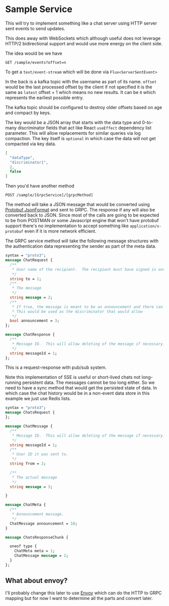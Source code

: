 # Sample Service

This will try to implement something like a chat server using HTTP server sent events to send updates.

This does away with WebSockets which although useful does not leverage HTTP/2 bidirectional support and would use more
energy on the client side.

The idea would be we have

```
GET /sample/events?offset=n
```

To get a `text/event-stream` which will be done via `Flux<ServerSentEvent>`

In the back is a kafka topic with the username as part of its name.  `offset` would be the last processed offset by the
client if not specified it is the same as `latest` offset + 1 which means no new results. It can be `0` which represents
the earliest possible entry.

The kafka topic should be configured to destroy older offsets based on age and compact by keys.

The key would be a JSON array that starts with the data type and 0-to-many discriminator fields that act like
React `useEffect` dependency list parameter. This will allow replacements for similar queries via log compaction. The
key itself is `optional` in which case the data will not get compacted via key data.

```json
[
  "dataType",
  "discriminator1",
  2,
  false
]
```

Then you'd have another method

```
POST /sample/[GrpcService]/[grpcMethod]
```

The method will take a JSON message that would be converted
using [Protobuf JsonFormat](https://codeburst.io/protocol-buffers-part-3-json-format-e1ca0af27774) and sent to GRPC. The
response if any will also be converted back to JSON. Since most of the calls are going to be expected to be from POSTMAN
or some Javascript engine that won't have protobuf support there's no implementation to accept something
like `application/x-protobuf` even if it is more network efficient.

The GRPC service method will take the following message structures with the authentication data representing the sender
as part of the meta data.

```protobuf
syntax = "proto3";
message ChatRequest {
  /**
   * User name of the recipient.  The recipient must have signed in once.
   */
  string to = 1;
  /**
   * The message
   */
  string message = 2;
  /**
   * If true, the message is meant to be an announcement and there can be only one announcement.
   * This would be used as the discriminator that would allow
   */
  bool announcement = 3;
};

message ChatResponse {
  /**
   * Message ID.  This will allow deleting of the message if necessary.
   */
  string messageId = 1;
};
```

This is a request-response with pub/sub system.

Note this implementation of SSE is useful or short-lived chats not long-running persistent data. The messages cannot be
too long either. So we need to have a sync method that would get the persisted state of data. In which case the chat
history would be in a non-event data store in this example we just use Redis lists.

```protobuf
syntax = "proto3";
message ChatsRequest {
};

message ChatMessage {
  /**
   * Message ID.  This will allow deleting of the message if necessary.
   */
  string messageId = 1;
  /**
   * User ID it was sent to.
   */
  string from = 2;

  /**
   * The actual message
   */
  string message = 3;

}

message ChatMeta {
  /**
   * Announcement message.
   */
  ChatMessage announcement = 10;
}

message ChatsResponseChunk {

  oneof type {
    ChatMeta meta = 1;
    ChatMessage message = 2;
  }
};
```

## What about envoy?

I'll probably change this later to use [Envoy](https://www.envoyproxy.io/) which can do the HTTP to GRPC mapping but for now I want to determine all the parts and convert later.
